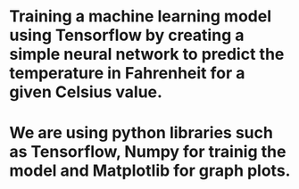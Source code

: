 # Training a machine learning model using Tensorflow by creating a simple neural network to predict the temperature in Fahrenheit for a given Celsius value.
# We are using python libraries such as Tensorflow, Numpy for trainig the model and Matplotlib for graph plots.
